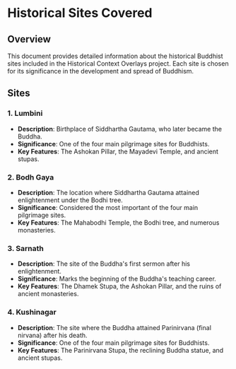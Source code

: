 # Historical Sites Covered

## Overview

This document provides detailed information about the historical Buddhist sites included in the Historical Context Overlays project. Each site is chosen for its significance in the development and spread of Buddhism.

## Sites

### 1. Lumbini

- **Description**: Birthplace of Siddhartha Gautama, who later became the Buddha.
- **Significance**: One of the four main pilgrimage sites for Buddhists.
- **Key Features**: The Ashokan Pillar, the Mayadevi Temple, and ancient stupas.

### 2. Bodh Gaya

- **Description**: The location where Siddhartha Gautama attained enlightenment under the Bodhi tree.
- **Significance**: Considered the most important of the four main pilgrimage sites.
- **Key Features**: The Mahabodhi Temple, the Bodhi tree, and numerous monasteries.

### 3. Sarnath

- **Description**: The site of the Buddha's first sermon after his enlightenment.
- **Significance**: Marks the beginning of the Buddha's teaching career.
- **Key Features**: The Dhamek Stupa, the Ashokan Pillar, and the ruins of ancient monasteries.

### 4. Kushinagar

- **Description**: The site where the Buddha attained Parinirvana (final nirvana) after his death.
- **Significance**: One of the four main pilgrimage sites for Buddhists.
- **Key Features**: The Parinirvana Stupa, the reclining Buddha statue, and ancient stupas.